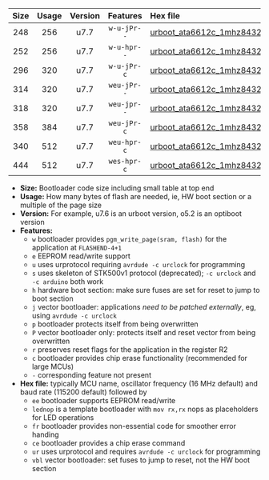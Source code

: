 |Size|Usage|Version|Features|Hex file|
|:-:|:-:|:-:|:-:|:--|
|248|256|u7.7|`w-u-jPr--`|[urboot_ata6612c_1mhz8432_9600bps_lednop_ur_vbl.hex](https://raw.githubusercontent.com/stefanrueger/urboot.hex/main/mcus/ata6612c/fcpu_1mhz8432/9600_bps/urboot_ata6612c_1mhz8432_9600bps_lednop_ur_vbl.hex)|
|252|256|u7.7|`w-u-hpr--`|[urboot_ata6612c_1mhz8432_9600bps_lednop_fr_ur.hex](https://raw.githubusercontent.com/stefanrueger/urboot.hex/main/mcus/ata6612c/fcpu_1mhz8432/9600_bps/urboot_ata6612c_1mhz8432_9600bps_lednop_fr_ur.hex)|
|296|320|u7.7|`w-u-jPr-c`|[urboot_ata6612c_1mhz8432_9600bps_lednop_fr_ce_ur_vbl.hex](https://raw.githubusercontent.com/stefanrueger/urboot.hex/main/mcus/ata6612c/fcpu_1mhz8432/9600_bps/urboot_ata6612c_1mhz8432_9600bps_lednop_fr_ce_ur_vbl.hex)|
|314|320|u7.7|`weu-jPr--`|[urboot_ata6612c_1mhz8432_9600bps_ee_lednop_ur_vbl.hex](https://raw.githubusercontent.com/stefanrueger/urboot.hex/main/mcus/ata6612c/fcpu_1mhz8432/9600_bps/urboot_ata6612c_1mhz8432_9600bps_ee_lednop_ur_vbl.hex)|
|318|320|u7.7|`weu-jpr--`|[urboot_ata6612c_1mhz8432_9600bps_ee_lednop_fr_ur_vbl.hex](https://raw.githubusercontent.com/stefanrueger/urboot.hex/main/mcus/ata6612c/fcpu_1mhz8432/9600_bps/urboot_ata6612c_1mhz8432_9600bps_ee_lednop_fr_ur_vbl.hex)|
|358|384|u7.7|`weu-jPr-c`|[urboot_ata6612c_1mhz8432_9600bps_ee_lednop_fr_ce_ur_vbl.hex](https://raw.githubusercontent.com/stefanrueger/urboot.hex/main/mcus/ata6612c/fcpu_1mhz8432/9600_bps/urboot_ata6612c_1mhz8432_9600bps_ee_lednop_fr_ce_ur_vbl.hex)|
|340|512|u7.7|`weu-hpr-c`|[urboot_ata6612c_1mhz8432_9600bps_ee_lednop_fr_ce_ur.hex](https://raw.githubusercontent.com/stefanrueger/urboot.hex/main/mcus/ata6612c/fcpu_1mhz8432/9600_bps/urboot_ata6612c_1mhz8432_9600bps_ee_lednop_fr_ce_ur.hex)|
|444|512|u7.7|`wes-hpr-c`|[urboot_ata6612c_1mhz8432_9600bps_ee_lednop_fr_ce.hex](https://raw.githubusercontent.com/stefanrueger/urboot.hex/main/mcus/ata6612c/fcpu_1mhz8432/9600_bps/urboot_ata6612c_1mhz8432_9600bps_ee_lednop_fr_ce.hex)|

- **Size:** Bootloader code size including small table at top end
- **Usage:** How many bytes of flash are needed, ie, HW boot section or a multiple of the page size
- **Version:** For example, u7.6 is an urboot version, o5.2 is an optiboot version
- **Features:**
  + `w` bootloader provides `pgm_write_page(sram, flash)` for the application at `FLASHEND-4+1`
  + `e` EEPROM read/write support
  + `u` uses urprotocol requiring `avrdude -c urclock` for programming
  + `s` uses skeleton of STK500v1 protocol (deprecated); `-c urclock` and `-c arduino` both work
  + `h` hardware boot section: make sure fuses are set for reset to jump to boot section
  + `j` vector bootloader: applications *need to be patched externally*, eg, using `avrdude -c urclock`
  + `p` bootloader protects itself from being overwritten
  + `P` vector bootloader only: protects itself and reset vector from being overwritten
  + `r` preserves reset flags for the application in the register R2
  + `c` bootloader provides chip erase functionality (recommended for large MCUs)
  + `-` corresponding feature not present
- **Hex file:** typically MCU name, oscillator frequency (16 MHz default) and baud rate (115200 default) followed by
  + `ee` bootloader supports EEPROM read/write
  + `lednop` is a template bootloader with `mov rx,rx` nops as placeholders for LED operations
  + `fr` bootloader provides non-essential code for smoother error handing
  + `ce` bootloader provides a chip erase command
  + `ur` uses urprotocol and requires `avrdude -c urclock` for programming
  + `vbl` vector bootloader: set fuses to jump to reset, not the HW boot section
